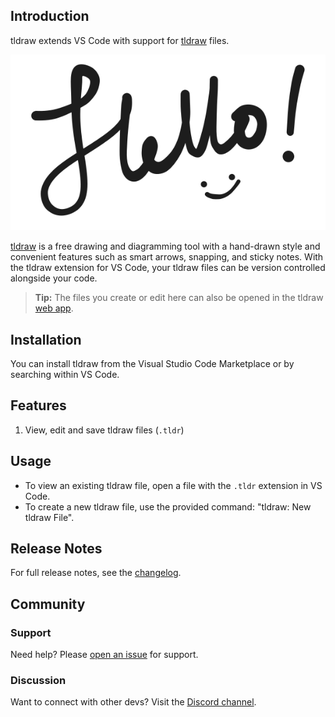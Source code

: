 ## Introduction

tldraw extends VS Code with support for [tldraw](https://tldraw.com) files.

<img src="examples/hello.tldr.svg"/>

[tldraw](https://tldraw.com) is a free drawing and diagramming tool with a hand-drawn style and convenient features such as smart arrows, snapping, and sticky notes. With the tldraw extension for VS Code, your tldraw files can be version controlled alongside your code.

> **Tip:** The files you create or edit here can also be opened in the tldraw [web app](https://tldraw.com).

## Installation

You can install tldraw from the Visual Studio Code Marketplace or by searching within VS Code.

## Features

1. View, edit and save tldraw files (`.tldr`)

## Usage

- To view an existing tldraw file, open a file with the `.tldr` extension in VS Code.
- To create a new tldraw file, use the provided command: "tldraw: New tldraw File".

## Release Notes

For full release notes, see the [changelog](https://github.com/tldraw/tldraw).

## Community

### Support

Need help? Please [open an issue](https://github.com/tldraw/tldraw/issues/new) for support.

### Discussion

Want to connect with other devs? Visit the [Discord channel](https://discord.gg/SBBEVCA4PG).
